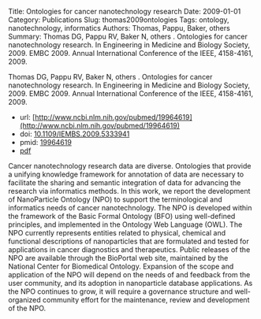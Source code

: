 Title: Ontologies for cancer nanotechnology research
Date: 2009-01-01
Category: Publications
Slug: thomas2009ontologies
Tags: ontology, nanotechnology, informatics
Authors: Thomas, Pappu, Baker, others
Summary: Thomas DG, Pappu RV, Baker N, others . Ontologies for cancer nanotechnology research. In Engineering in Medicine and Biology Society, 2009. EMBC 2009. Annual International Conference of the IEEE, 4158-4161, 2009.

Thomas DG, Pappu RV, Baker N, others . Ontologies for cancer nanotechnology research. In Engineering in Medicine and Biology Society, 2009. EMBC 2009. Annual International Conference of the IEEE, 4158-4161, 2009.

* url: [http://www.ncbi.nlm.nih.gov/pubmed/19964619](http://www.ncbi.nlm.nih.gov/pubmed/19964619)
* doi: [10.1109/IEMBS.2009.5333941](http://dx.doi.org/10.1109/IEMBS.2009.5333941)
* pmid: [19964619](http://www.ncbi.nlm.nih.gov/pubmed/19964619)
* [pdf](http://sobolevnrm.github.io/papers/thomas2009ontologies.pdf)

Cancer nanotechnology research data are diverse. Ontologies that provide a unifying knowledge framework for annotation of data are necessary to facilitate the sharing and semantic integration of data for advancing the research via informatics methods. In this work, we report the development of NanoParticle Ontology (NPO) to support the terminological and informatics needs of cancer nanotechnology. The NPO is developed within the framework of the Basic Formal Ontology (BFO) using well-defined principles, and implemented in the Ontology Web Language (OWL). The NPO currently represents entities related to physical, chemical and functional descriptions of nanoparticles that are formulated and tested for applications in cancer diagnostics and therapeutics. Public releases of the NPO are available through the BioPortal web site, maintained by the National Center for Biomedical Ontology. Expansion of the scope and application of the NPO will depend on the needs of and feedback from the user community, and its adoption in nanoparticle database applications. As the NPO continues to grow, it will require a governance structure and well-organized community effort for the maintenance, review and development of the NPO.
